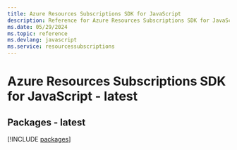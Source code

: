 ```yaml
---
title: Azure Resources Subscriptions SDK for JavaScript
description: Reference for Azure Resources Subscriptions SDK for JavaScript
ms.date: 05/29/2024
ms.topic: reference
ms.devlang: javascript
ms.service: resourcessubscriptions
---
```

# Azure Resources Subscriptions SDK for JavaScript - latest
## Packages - latest
[!INCLUDE [packages](resources-subscriptions-index.md)]